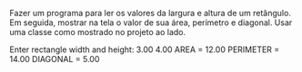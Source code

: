 Fazer um programa para ler os valores da largura e altura 
de um retângulo. Em seguida, mostrar na tela o valor de 
sua área, perímetro e diagonal. Usar uma classe como 
mostrado no projeto ao lado.

Enter rectangle width and height:
3.00
4.00
AREA = 12.00
PERIMETER = 14.00
DIAGONAL = 5.00	